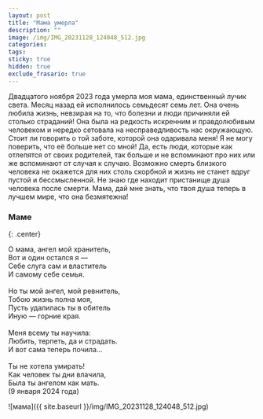 ```yaml
---
layout: post
title: "Мама умерла"
description: ""
image: /img/IMG_20231128_124048_512.jpg
categories: 
tags:
sticky: true
hidden: true
exclude_frasario: true
---
```


Двадцатого ноября 2023 года умерла моя мама, единственный лучик света. Месяц назад ей исполнилось семьдесят семь лет. Она очень любила жизнь, невзирая на то, что болезни и люди причиняли ей столько страданий! Она была на редкость искренним и правдолюбивым человеком и нередко сетовала на несправедливость нас окружающую. Стоит ли говорить о той заботе, которой она одаривала меня! Я не могу поверить, что её больше нет со мной! Да, есть люди, которые как отлепятся от своих родителей, так больше и не вспоминают про них или же вспоминают от случая к случаю. Возможно смерть близкого человека не окажется для них столь скорбной и жизнь не станет вдруг пустой и бессмысленной. Не знаю где находит пристанище душа человека после смерти. Мама, дай мне знать, что твоя душа теперь в лучшем мире, что она безмятежна!

### Маме
{: .center}

<div class="verse_row"><p>О мама, ангел мой хранитель,<br>Вот и один остался я —<br>Себе слуга сам и властитель<br>И самому себе семья.<br><br>Но ты мой ангел, мой ревнитель,<br>Тобою жизнь полна моя,<br>Пусть удалилась ты в обитель<br>Иную — горние края.<br><br>Меня всему ты научила:<br>Любить, терпеть, да и страдать.<br>И вот сама теперь почила...<br><br>Ты не хотела умирать!<br>Как человек ты дни влачила,<br>Была ты ангелом как мать.<br>(9 января 2024 года)</p></div>

![мама]({{ site.baseurl }}/img/IMG_20231128_124048_512.jpg)